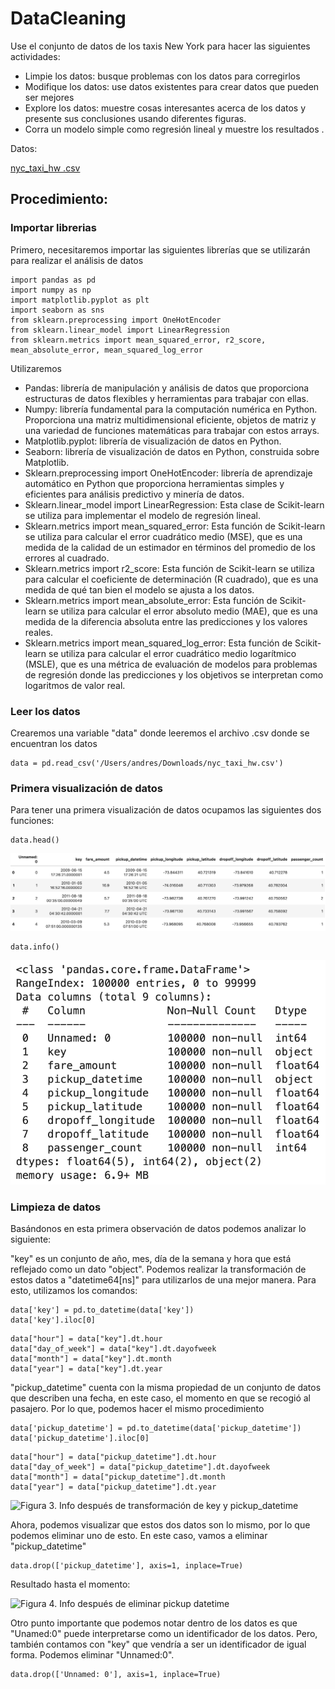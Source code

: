 # DataCleaning

<p>Use el conjunto de datos de los taxis New York para hacer las siguientes actividades:

- Limpie los datos: busque problemas con los datos para corregirlos
- Modifique los datos: use datos existentes para crear datos que pueden ser mejores
- Explore los datos: muestre cosas interesantes acerca de los datos y presente sus conclusiones usando diferentes figuras.
- Corra un modelo simple como regresión lineal y muestre los resultados . 

Datos:</p>

[nyc_taxi_hw .csv](https://github.com/AndresProano/DataCleaning/blob/main/nyc_taxi_hw%20.csv)

## Procedimiento: 

### Importar librerias

<p>Primero, necesitaremos importar las siguientes librerías que se utilizarán para realizar el análisis de datos</p>

````
import pandas as pd
import numpy as np
import matplotlib.pyplot as plt
import seaborn as sns
from sklearn.preprocessing import OneHotEncoder
from sklearn.linear_model import LinearRegression
from sklearn.metrics import mean_squared_error, r2_score, mean_absolute_error, mean_squared_log_error
````

<p> Utilizaremos 
  
- Pandas: librería de manipulación y análisis de datos que proporciona estructuras de datos flexibles y herramientas para trabajar con ellas.
- Numpy: librería fundamental para la computación numérica en Python. Proporciona una matriz multidimensional eficiente, objetos de matriz y una variedad de funciones matemáticas para trabajar con estos arrays.
- Matplotlib.pyplot: librería de visualización de datos en Python.
- Seaborn: librería de visualización de datos en Python, construida sobre Matplotlib.
- Sklearn.preprocessing import OneHotEncoder: librería de aprendizaje automático en Python que proporciona herramientas simples y eficientes para análisis predictivo y minería de datos.
- Sklearn.linear_model import LinearRegression: Esta clase de Scikit-learn se utiliza para implementar el modelo de regresión lineal.
- Sklearn.metrics import mean_squared_error: Esta función de Scikit-learn se utiliza para calcular el error cuadrático medio (MSE), que es una medida de la calidad de un estimador en términos del promedio de los errores al cuadrado.
- Sklearn.metrics import r2_score: Esta función de Scikit-learn se utiliza para calcular el coeficiente de determinación (R cuadrado), que es una medida de qué tan bien el modelo se ajusta a los datos.
- Sklearn.metrics import mean_absolute_error: Esta función de Scikit-learn se utiliza para calcular el error absoluto medio (MAE), que es una medida de la diferencia absoluta entre las predicciones y los valores reales.
- Sklearn.metrics import mean_squared_log_error: Esta función de Scikit-learn se utiliza para calcular el error cuadrático medio logarítmico (MSLE), que es una métrica de evaluación de modelos para problemas de regresión donde las predicciones y los objetivos se interpretan como logaritmos de valor real.</p>

### Leer los datos

<p>Crearemos una variable "data" donde leeremos el archivo .csv donde se encuentran los datos</p>

````
data = pd.read_csv('/Users/andres/Downloads/nyc_taxi_hw.csv')
````

### Primera visualización de datos

<p>Para tener una primera visualización de datos ocupamos las siguientes dos funciones: </p>

````
data.head()
````

![Figura 1. Head inicial](https://github.com/AndresProano/DataCleaning/blob/main/images/1.png)

````
data.info()
````

![Figura 2. Info inicial](https://github.com/AndresProano/DataCleaning/blob/main/images/2.png)

### Limpieza de datos

<p>Basándonos en esta primera observación de datos podemos analizar lo siguiente: 

"key" es un conjunto de año, mes, día de la semana y hora que está reflejado como un dato "object". Podemos realizar la transformación de estos datos a "datetime64[ns]" para utilizarlos de una mejor manera. Para esto, utilizamos los comandos:</p>

````
data['key'] = pd.to_datetime(data['key'])
data['key'].iloc[0]
````

````
data["hour"] = data["key"].dt.hour
data["day_of_week"] = data["key"].dt.dayofweek
data["month"] = data["key"].dt.month
data["year"] = data["key"].dt.year
````

<p>"pickup_datetime" cuenta con la misma propiedad de un conjunto de datos que describen una fecha, en este caso, el momento en que se recogió al pasajero. Por lo que, podemos hacer el mismo procedimiento</p>

````
data['pickup_datetime'] = pd.to_datetime(data['pickup_datetime'])
data['pickup_datetime'].iloc[0]
````

````
data["hour"] = data["pickup_datetime"].dt.hour
data["day_of_week"] = data["pickup_datetime"].dt.dayofweek
data["month"] = data["pickup_datetime"].dt.month
data["year"] = data["pickup_datetime"].dt.year
````

![Figura 3. Info después de transformación de key y pickup_datetime ]()

<p>Ahora, podemos visualizar que estos dos datos son lo mismo, por lo que podemos eliminar uno de esto. En este caso, vamos a eliminar "pickup_datetime"</p>

````
data.drop(['pickup_datetime'], axis=1, inplace=True)
````

<p>Resultado hasta el momento:</p>

![Figura 4. Info después de eliminar pickup datetime]()

<p>Otro punto importante que podemos notar dentro de los datos es que "Unamed:0" puede interpretarse como un identificador de los datos. Pero, también contamos con "key" que vendría a ser un identificador de igual forma. Podemos eliminar "Unnamed:0". </p>

````
data.drop(['Unnamed: 0'], axis=1, inplace=True)
````




